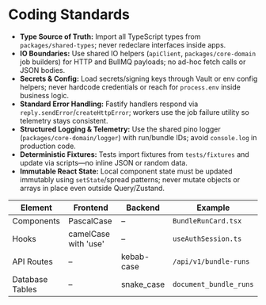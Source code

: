 # Coding Standards
- **Type Source of Truth:** Import all TypeScript types from `packages/shared-types`; never redeclare interfaces inside apps.
- **IO Boundaries:** Use shared IO helpers (`apiClient`, `packages/core-domain` job builders) for HTTP and BullMQ payloads; no ad-hoc fetch calls or JSON bodies.
- **Secrets & Config:** Load secrets/signing keys through Vault or env config helpers; never hardcode credentials or reach for `process.env` inside business logic.
- **Standard Error Handling:** Fastify handlers respond via `reply.sendError`/`createHttpError`; workers use the job failure utility so telemetry stays consistent.
- **Structured Logging & Telemetry:** Use the shared pino logger (`packages/core-domain/logger`) with run/bundle IDs; avoid `console.log` in production code.
- **Deterministic Fixtures:** Tests import fixtures from `tests/fixtures` and update via scripts—no inline JSON or random data.
- **Immutable React State:** Local component state must be updated immutably using `setState`/spread patterns; never mutate objects or arrays in place even outside Query/Zustand.

| Element          | Frontend                    | Backend    | Example                    |
|------------------|-----------------------------|------------|----------------------------|
| Components       | PascalCase                  | –          | `BundleRunCard.tsx`        |
| Hooks            | camelCase with 'use'        | –          | `useAuthSession.ts`        |
| API Routes       | –                           | kebab-case | `/api/v1/bundle-runs`      |
| Database Tables  | –                           | snake_case | `document_bundle_runs`     |
